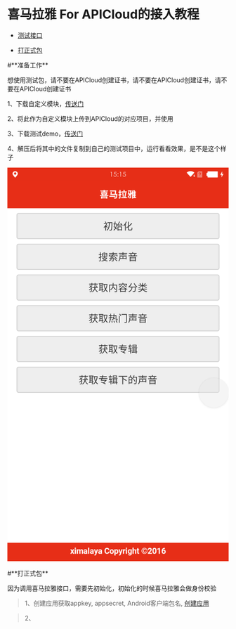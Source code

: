 # 喜马拉雅 For APICloud的接入教程

* [测试接口](#testver)

* [打正式包](#finalver)


<div id="testver"></div>
#**准备工作**

想使用测试包，请不要在APICloud创建证书，请不要在APICloud创建证书，请不要在APICloud创建证书

1、下载自定义模块，[传送门](https://github.com/bringmehome/ximalaya/blob/master/%E8%87%AA%E5%AE%9A%E4%B9%89%E6%A8%A1%E5%9D%97/ximalayakey.zip)

2、将此作为自定义模块上传到APICloud的对应项目，并使用

3、下载测试demo，[传送门](https://github.com/bringmehome/ximalaya/blob/master/%E6%B5%8B%E8%AF%95Demo/widget.zip)

4、解压后将其中的文件复制到自己的测试项目中，运行看看效果，是不是这个样子


![](./img/xiaoguo.png)


<div id="finalver"></div>
#**打正式包**

因为调用喜马拉雅接口，需要先初始化，初始化的时候喜马拉雅会做身份校验

>1、创建应用获取appkey, appsecret, Android客户端包名, [创建应用](http://open.ximalaya.com/apps)

>2、